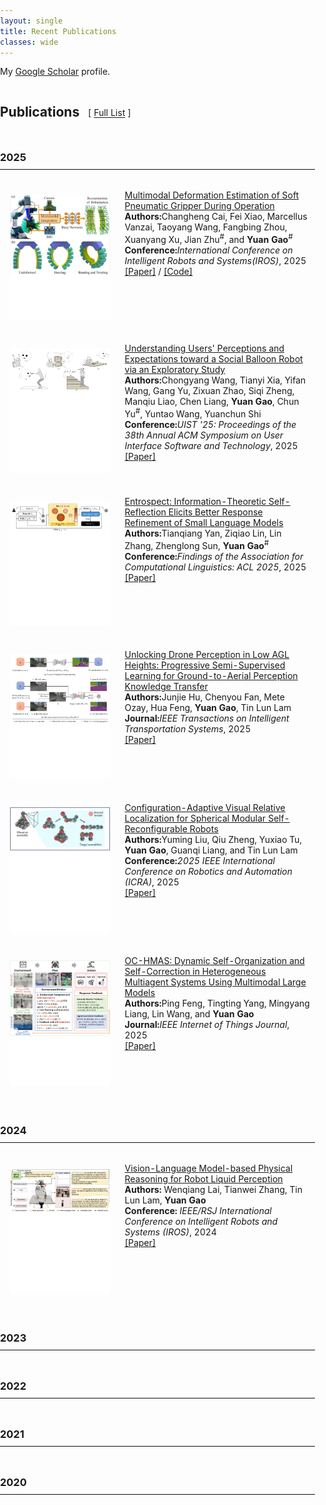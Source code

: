 ```yaml
---
layout: single
title: Recent Publications
classes: wide
---
```

<style>
	/* --- 基本页面样式 (检查是否已存在或冲突) --- */
body {
  margin: 0;
  padding: 0; 
}

html {
  scroll-behavior: smooth; /* 可选: 平滑滚动效果 */
}

/* --- 出版物列表图片/视频预览样式 --- */
.one {
  position: relative; 
  display: inline-block; 
  /* width: 300px; /* 删除或注释掉这一行，让宽度自适应 */
  width: 100%; /* 让 .one 容器填充其父级 td 的可用宽度 */
  max-width: 300px; /* 设定最大宽度，避免图片在超宽屏下过大 */
  /* aspect-ratio: 16 / 9; /* 删除或注释掉这一行，让高度由图片内容决定 */
  height: 200px; /* 让高度根据内容自动调整 */
  overflow: hidden; 
  background-color: #FFFFFF; 
  box-sizing: border-box; /* 确保 padding/border 不会增加总宽度 */
}

.two {
  position: absolute; 
  top: 0;
  left: 0;
  right: 0; 
  bottom: 0; 
  opacity: 0; 
  transition: opacity .2s ease-in-out; 
}

.two video { 
    width: 100%;
    height: 100%;
    object-fit: contain; 
}

.one img {
    display: block; 
    max-width: 100%; 
    width: 100%; 
    height: auto; /* 关键：让高度自动调整以保持图片比例 */
    object-fit: contain; /* 关键：让图片完全包含在容器内，不裁剪，可能留白 */
    /* object-fit: cover; */ /* 如果需要裁剪并填满，则使用这个 */
}
/* --- 效果控制结束 --- */

/* --- 年份标题跳转偏移 --- */
h2[id^="publication"], 
h3[id^="year-"] {
  scroll-margin-top: 80px; /* 防止被粘性导航栏遮挡 (请根据导航栏高度调整) */
}
.iconDetails {
	clear: left;
	float:left; 
	width:20%;
    	height:20%;
	max-height:140px;
	max-width:140px; 
} 

.container {
    width:100%;
    height:24%;
    padding:1%;
	margin-bottom: 20px;
}
h4 {
    margin:0px;
}

.button {
    clear: left;
    background-color: #4CAF50; /* Green */
    border: none;
    color: white;
    padding: 4px 20px;
    text-align: center;
    text-decoration: none;
    display: inline-block;
    font-size: 12px;
    margin: 4px 2px;
    -webkit-transition-duration: 0.4s; /* Safari */
    transition-duration: 0.4s;
    cursor: pointer;
}

.green {
    background-color: white; 
    color: black; 
    border: 2px solid #4CAF50;
}

.green:hover {
    background-color: #4CAF50;
    color: white;
}

.blue {
    background-color: white; 
    color: black; 
    border: 2px solid #008CBA;
}

.blue:hover {
    background-color: #008CBA;
    color: white;
}

.red {
    background-color: white; 
    color: black; 
    border: 2px solid #f44336;
}

.red:hover {
    background-color: #f44336;
    color: white;
}

.gray {
    background-color: white;
    color: black;
    border: 2px solid #e7e7e7;
}

.gray:hover {background-color: #e7e7e7;}

.black {
    background-color: white;
    color: black;
    border: 2px solid #555555;
}

.black:hover {
    background-color: #555555;
    color: white;
}
</style>

<script>
function toggleAbstract(btn) {
    var x = btn.nextElementSibling.nextElementSibling;
    if (x.innerHTML === "") {
        x.innerHTML = x.getAttribute("text");
    } else {
        x.innerHTML = "";
    }
}
</script>


My [Google Scholar](https://scholar.google.se/citations?hl=en&user=HgOAYUAAAAAJ) profile.
<h2 id="publications" style="scroll-margin-top: 80px; display: inline-block; margin-right: 10px;">Publications</h2> [ <a href="#">Full List</a> ] 
<h3 id="year-2025" style="text-align: left; margin-top: 2em; margin-bottom: 0.5em; scroll-margin-top: 80px;">2025</h3>
<hr style="border: 0; border-top: 1px solid #eee; margin: 0 0 1em 0;"> 
<table style="width:100%;border:0px;border-spacing:0px 10px;border-collapse:separate;margin-right:auto;margin-left:auto;"><tbody> 
	<tr class="publication-entry" data-year="2025" data-topics="softrobotics,deformationestimation" data-selected="true"> 
		<td style="padding:16px;width:38%;vertical-align:top;text-align: right;">
			<div class="one">
				<img src='/images/publications_image/iros2025_gripper.jpg' alt="Multimodal Deformation Estimation Thumbnail"> 
			</div>
		</td>
		<td style="padding:8px;width:62%;vertical-align:top;">
			<a href="https://your_domain.com/path/to/paper.pdf"> 
				<span class="papertitle">Multimodal Deformation Estimation of Soft Pneumatic Gripper During Operation</span>
			</a>
			<br>
			<strong>Authors:</strong>Changheng Cai, Fei Xiao, Marcellus Vanzai, Taoyang Wang, Fangbing Zhou, Xuanyang Xu, Jian Zhu<sup>#</sup>, and <b>Yuan Gao</b><sup>#</sup>
			<br>
			<strong>Conference:</strong><em>International Conference on Intelligent Robots and Systems(IROS)</em>, 2025 
			<br>
			<a href="https://your_domain.com/path/to/paper.pdf">[Paper]</a> / 
			<a href="https://github.com/your_username/your_repo">[Code]</a>
			<p></p>
		</td>
	</tr>
	<tr onmouseover="balloon_robot_uist25_start()" onmouseout="balloon_robot_uist25_stop()" class="publication-entry" data-year="2025" data-topics="socialrobotics,hri,ux" data-selected="true"> 
		<td style="padding:16px;width:38%;vertical-align: top;text-align: right;">
			<div class="one">
				<div class="two" id='balloon_robot_uist25_video'>
					<video width=100% height=100% muted autoplay loop>
						<source src="/images/publications_video/balloon_robot_uist25.mp4" type="video/mp4">
						Your browser does not support the video tag.
					</video>
				</div>
				<img src='/images/publications_image/balloon_robot_uist25.jpg' alt="Social Balloon Robot Thumbnail">
			</div>
			<script type="text/javascript">
				function balloon_robot_uist25_start() {
					document.getElementById('balloon_robot_uist25_video').style.opacity = "1";
				}
				function balloon_robot_uist25_stop() {
					document.getElementById('balloon_robot_uist25_video').style.opacity = "0";
				}
				balloon_robot_uist25_stop() // 页面加载时默认停止（隐藏）视频
			</script>
		</td>
		<td style="padding:8px;width:62%;vertical-align:top;">
			<a href="https://dl.acm.org/doi/abs/10.1145/3746059.3747666"> 
				<span class="papertitle">Understanding Users' Perceptions and Expectations toward a Social Balloon Robot via an Exploratory Study</span>
			</a>
			<br>
			<strong>Authors:</strong>Chongyang Wang, Tianyi Xia, Yifan Wang, Gang Yu, Zixuan Zhao, Siqi Zheng, Manqiu Liao, Chen Liang, <b>Yuan Gao</b>, Chun Yu<sup>#</sup>, Yuntao Wang, Yuanchun Shi
			<br>
			<strong>Conference:</strong><em>UIST '25: Proceedings of the 38th Annual ACM Symposium on User Interface Software and Technology</em>, 2025 
			<br>
			<a href="https://dl.acm.org/doi/abs/10.1145/3746059.3747666">[Paper]</a> 
			<p></p>
		</td>
	</tr>
	<tr class="publication-entry" data-year="2025" data-topics="nlp,llm,slm,selfreflection" data-selected="true"> 
		<td style="padding:16px;width:38%;vertical-align:top; text-align: right;">
			<div class="one">
				<img src='/images/publications_image/entrospect_acl25.jpg' alt="Entrospect Thumbnail"> 
			</div>
		</td>
		<td style="padding:8px;width:62%;vertical-align:top;"> <a href="https://aclanthology.org/2025.findings-acl.1261/"> 
			<span class="papertitle">Entrospect: Information-Theoretic Self-Reflection Elicits Better Response Refinement of Small Language Models</span>
		</a>
			<br>
			<strong>Authors:</strong>Tianqiang Yan, Ziqiao Lin, Lin Zhang, Zhenglong Sun, <b>Yuan Gao</b><sup>#</sup>
			<br>
			<strong>Conference:</strong><em>Findings of the Association for Computational Linguistics: ACL 2025</em>, 2025 
			<br>
			<a href="https://aclanthology.org/2025.findings-acl.1261/">[Paper]</a> 
			<p></p>
		</td>
	</tr>
	<tr class="publication-entry" data-year="2025" data-topics="droneperception,semisupervisedlearning,knowledgetransfer" data-selected="true"> 
		<td style="padding:16px;width:38%;vertical-align:top;text-align: right;"> 
			<div class="one">
				<img src='/images/publications_image/tits2025_droneperception.jpg' alt="Drone Perception T-ITS Thumbnail"> 
			</div>
		</td>
		<td style="padding:8px;width:62%;vertical-align:top;"> 
			<a href="https://ieeexplore.ieee.org/abstract/document/11005613"> 
				<span class="papertitle">Unlocking Drone Perception in Low AGL Heights: Progressive Semi-Supervised Learning for Ground-to-Aerial Perception Knowledge Transfer</span>
			</a>
        <br>
			<strong>Authors:</strong>Junjie Hu, Chenyou Fan, Mete Ozay, Hua Feng, <b>Yuan Gao</b>, Tin Lun Lam
			<br>
			<strong>Journal:</strong><em>IEEE Transactions on Intelligent Transportation Systems</em>, 2025 
			<br>
			<a href="https://ieeexplore.ieee.org/abstract/document/11005613">[Paper]</a> 
			<p></p>
		</td>
	</tr>
	<tr class="publication-entry" data-year="2025" data-topics="robotics,localization,smrs" data-selected="true"> 
    	<td style="padding:16px;width:38%;vertical-align:top; text-align: right;"> 
        	<div class="one">
            	<img src='/images/publications_image/icra2025_smrslocalization.jpg' alt="SMSR Localization Thumbnail"> 
            </div>
    	</td>
    	<td style="padding:8px;width:62%;vertical-align:top;"> 
        	<a href="https://ieeexplore.ieee.org/abstract/document/11127871"> 
            	<span class="papertitle">Configuration-Adaptive Visual Relative Localization for Spherical Modular Self-Reconfigurable Robots</span>
        	</a>
        	<br>
        	<strong>Authors:</strong>Yuming Liu, Qiu Zheng, Yuxiao Tu, <b>Yuan Gao</b>, Guanqi Liang, and Tin Lun Lam
        	<br>
       	 	<strong>Conference:</strong><em>2025 IEEE International Conference on Robotics and Automation (ICRA)</em>, 2025 
        	<br>
        	<a href="#">[Paper]</a> 
        <p></p> 
    	</td>
	</tr>
	<tr class="publication-entry" data-year="2025" data-topics="multiagent,selforganization,llm,multimodal" data-selected="true"> 
		<td style="padding:16px;width:38%;vertical-align:top; text-align: right;"> 
			<div class="one">
				<img src='/images/publications_image/iotj2025_ochmas.jpg' alt="OC-HMAS Thumbnail"> 
            </div>
		</td>
		<td style="padding:8px;width:62%;vertical-align:top;"> 
			<a href="https://ieeexplore.ieee.org/abstract/document/10909066"> 
            	<span class="papertitle">OC-HMAS: Dynamic Self-Organization and Self-Correction in Heterogeneous Multiagent Systems Using Multimodal Large Models</span>
        	</a>
        	<br>
        	<strong>Authors:</strong>Ping Feng, Tingting Yang, Mingyang Liang, Lin Wang, and <b>Yuan Gao</b>
        	<br>
        	<strong>Journal:</strong><em>IEEE Internet of Things Journal</em>, 2025 
        	<br>
        	<a href="https://ieeexplore.ieee.org/abstract/document/10909066">[Paper]</a> 
        	<p></p> 
    	</td>
	</tr>
</tbody></table>

<h3 id="year-2024" style="text-align: left; margin-top: 2em; margin-bottom: 0.5em; scroll-margin-top: 80px;">2024</h3>
<hr style="border: 0; border-top: 1px solid #eee; margin: 0 0 1em 0;"> 
<table style="width:100%;border:0px;border-spacing:0px 10px;border-collapse:separate;margin-right:auto;margin-left:auto;"><tbody>
	<tr class="publication-entry" data-year="2024" data-topics="robotics,llm,vlm,perception,reasoning" data-selected="true"> 
    	<td style="padding:16px;width:38%;vertical-align:top; text-align: right;"> 
        	<div class="one">
            	<img src='/images/publications_image/iros2024_liquidperception.jpg' alt="Robot Liquid Perception Thumbnail"> 
            </div>
    	</td>
    	<td style="padding:8px;width:62%;vertical-align:top;"> 
        	<a href="https://ieeexplore.ieee.org/abstract/document/10801833"> 
            	<span class="papertitle">Vision-Language Model-based Physical Reasoning for Robot Liquid Perception</span>
        	</a>
        	<br>
        	<strong>Authors:</strong> Wenqiang Lai, Tianwei Zhang, Tin Lun Lam, <b>Yuan Gao</b> 
        	<br>
        	<strong>Conference:</strong> <em>IEEE/RSJ International Conference on Intelligent Robots and Systems (IROS)</em>, 2024 
        	<br>
        	<a href="https://arxiv.org/pdf/2404.06904">[Paper]</a> 
        	<p></p> 
    	</td>
	</tr>
    </tbody></table>

<h3 id="year-2023" style="text-align: left; margin-top: 2em; margin-bottom: 0.5em; scroll-margin-top: 80px;">2023</h3>
<hr style="border: 0; border-top: 1px solid #eee; margin: 0 0 1em 0;"> 
<table style="width:100%;border:0px;border-spacing:0px 10px;border-collapse:separate;margin-right:auto;margin-left:auto;"><tbody> 
    </tbody></table>

<h3 id="year-2022" style="text-align: left; margin-top: 2em; margin-bottom: 0.5em; scroll-margin-top: 80px;">2022</h3>
<hr style="border: 0; border-top: 1px solid #eee; margin: 0 0 1em 0;"> 
<table style="width:100%;border:0px;border-spacing:0px 10px;border-collapse:separate;margin-right:auto;margin-left:auto;"><tbody> 
    </tbody></table>

<h3 id="year-2021" style="text-align: left; margin-top: 2em; margin-bottom: 0.5em; scroll-margin-top: 80px;">2021</h3>
<hr style="border: 0; border-top: 1px solid #eee; margin: 0 0 1em 0;"> 
<table style="width:100%;border:0px;border-spacing:0px 10px;border-collapse:separate;margin-right:auto;margin-left:auto;"><tbody> 
    </tbody></table>

<h3 id="year-2020" style="text-align: left; margin-top: 2em; margin-bottom: 0.5em; scroll-margin-top: 80px;">2020</h3>
<hr style="border: 0; border-top: 1px solid #eee; margin: 0 0 1em 0;"> 
<table style="width:100%;border:0px;border-spacing:0px 10px;border-collapse:separate;margin-right:auto;margin-left:auto;"><tbody> 
    </tbody></table>
<br style/>






















